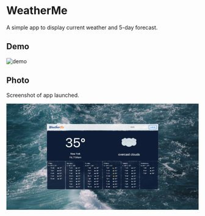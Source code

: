 # WeatherMe

A simple app to display current weather and 5-day forecast.

## Demo

![demo](./public/assets/demo.gif?raw=true)

## Photo

Screenshot of app launched.

![ss](./public/assets/ss.png?raw=true)
